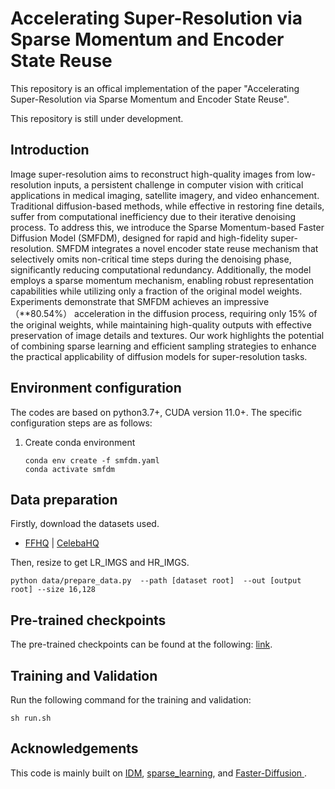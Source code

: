 <TOC>

# Accelerating Super-Resolution via Sparse Momentum and Encoder State Reuse

This repository is an offical implementation of the paper "Accelerating Super-Resolution via Sparse Momentum and Encoder State Reuse".

This repository is still under development.
## Introduction
Image super-resolution aims to reconstruct high-quality images from low-resolution inputs, a persistent challenge in computer vision with critical applications in medical imaging, satellite imagery, and video enhancement. Traditional diffusion-based methods, while effective in restoring fine details, suffer from computational inefficiency due to their iterative denoising process. To address this, we introduce the Sparse Momentum-based Faster Diffusion Model (SMFDM), designed for rapid and high-fidelity super-resolution. SMFDM integrates a novel encoder state reuse mechanism that selectively omits non-critical time steps during the denoising phase, significantly reducing computational redundancy. Additionally, the model employs a sparse momentum mechanism, enabling robust representation capabilities while
utilizing only a fraction of the original model weights. Experiments demonstrate that SMFDM achieves an impressive （**80.54\%） acceleration in the diffusion process, requiring only 15\% of the original weights, while maintaining high-quality outputs with effective preservation of image details and textures. Our work highlights the potential of combining sparse learning and efficient sampling strategies to enhance the practical applicability of diffusion models for super-resolution tasks.

## Environment configuration

The codes are based on python3.7+, CUDA version 11.0+. The specific configuration steps are as follows:

1. Create conda environment
   
   ```shell
   conda env create -f smfdm.yaml
   conda activate smfdm
   ```
## Data preparation
Firstly, download the datasets used.
- [FFHQ](https://github.com/NVlabs/ffhq-dataset) | [CelebaHQ](https://www.kaggle.com/badasstechie/celebahq-resized-256x256)

Then, resize to get LR_IMGS and HR_IMGS.
```
python data/prepare_data.py  --path [dataset root]  --out [output root] --size 16,128 
```
## Pre-trained checkpoints

The pre-trained checkpoints can be found at the following: [link](https://drive.google.com/drive/folders/1VISy9fVWa9iOSr6F4oVtKVTOViWuKohQ?usp=drive_link).
## Training and Validation
Run the following command for the training and validation:

   ```shell
   sh run.sh
   ```
## Acknowledgements
This code is mainly built on [IDM](https://github.com/Ree1s/IDM), [sparse_learning](https://github.com/TimDettmers/sparse_learning), and [Faster-Diffusion
](https://github.com/hutaiHang/Faster-Diffusion).
